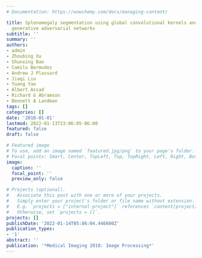 ```yaml
---
# Documentation: https://wowchemy.com/docs/managing-content/

title: Splenomegaly segmentation using global convolutional kernels and conditional
  generative adversarial networks
subtitle: ''
summary: ''
authors:
- admin
- Zhoubing Xu
- Shunxing Bao
- Camilo Bermudez
- Andrew J Plassard
- Jiaqi Liu
- Yuang Yao
- Albert Assad
- Richard G Abramson
- Bennett A Landman
tags: []
categories: []
date: '2018-01-01'
lastmod: 2022-01-13T23:06:05-06:00
featured: false
draft: false

# Featured image
# To use, add an image named `featured.jpg/png` to your page's folder.
# Focal points: Smart, Center, TopLeft, Top, TopRight, Left, Right, BottomLeft, Bottom, BottomRight.
image:
  caption: ''
  focal_point: ''
  preview_only: false

# Projects (optional).
#   Associate this post with one or more of your projects.
#   Simply enter your project's folder or file name without extension.
#   E.g. `projects = ["internal-project"]` references `content/project/deep-learning/index.md`.
#   Otherwise, set `projects = []`.
projects: []
publishDate: '2022-01-14T05:06:04.446600Z'
publication_types:
- '1'
abstract: ''
publication: '*Medical Imaging 2018: Image Processing*'
---
```

